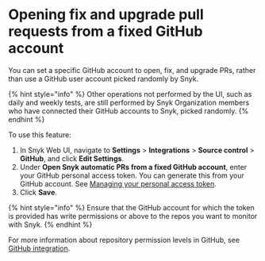 # Opening fix and upgrade pull requests from a fixed GitHub account

You can set a specific GitHub account to open, fix, and upgrade PRs, rather than use a GitHub user account picked randomly by Snyk.

{% hint style="info" %}
Other operations not performed by the UI, such as daily and weekly tests, are still performed by Snyk Organization members who have connected their GitHub accounts to Snyk, picked randomly.
{% endhint %}

To use this feature:

1. In Snyk Web UI, navigate to **Settings** > **Integrations** > **Source control** > **GitHub**, and click **Edit Settings**.
2. Under **Open Snyk automatic PRs from a fixed GitHub account**, enter your GitHub personal access token. You can generate this from your GitHub account. See [Managing your personal access token](https://docs.github.com/en/authentication/keeping-your-account-and-data-secure/managing-your-personal-access-tokens).
3. Click **Save**.

{% hint style="info" %}
Ensure that the GitHub account for which the token is provided has write permissions or above to the repos you want to monitor with Snyk.
{% endhint %}

For more information about repository permission levels in GitHub, see [GitHub integration](../../../scm-ide-and-ci-cd-integrations/snyk-scm-integrations/github.md).
